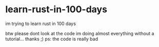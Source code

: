 # learn-rust-in-100-days
 im trying to learn rust in 100 days

btw please dont look at the code im doing almost everything without a tutorial... thanks ;)
ps: the code is really bad
